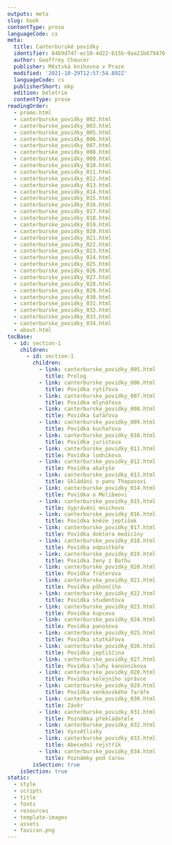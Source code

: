 ```yaml
---
outputs: meta
slug: book
contentType: prose
languageCode: cs
meta:
  title: Canterburské povídky
  identifier: 8469d747-ec10-4d22-b15b-9aa21b679476
  author: Geoffrey Chaucer
  publisher: Městská knihovna v Praze
  modified: '2021-10-29T12:57:54.892Z'
  languageCode: cs
  publisherShort: mkp
  edition: beletrie
  contentType: prose
readingOrder:
  - promo.html
  - canterburske_povidky_002.html
  - canterburske_povidky_003.html
  - canterburske_povidky_005.html
  - canterburske_povidky_006.html
  - canterburske_povidky_007.html
  - canterburske_povidky_008.html
  - canterburske_povidky_009.html
  - canterburske_povidky_010.html
  - canterburske_povidky_011.html
  - canterburske_povidky_012.html
  - canterburske_povidky_013.html
  - canterburske_povidky_014.html
  - canterburske_povidky_015.html
  - canterburske_povidky_016.html
  - canterburske_povidky_017.html
  - canterburske_povidky_018.html
  - canterburske_povidky_019.html
  - canterburske_povidky_020.html
  - canterburske_povidky_021.html
  - canterburske_povidky_022.html
  - canterburske_povidky_023.html
  - canterburske_povidky_024.html
  - canterburske_povidky_025.html
  - canterburske_povidky_026.html
  - canterburske_povidky_027.html
  - canterburske_povidky_028.html
  - canterburske_povidky_029.html
  - canterburske_povidky_030.html
  - canterburske_povidky_031.html
  - canterburske_povidky_032.html
  - canterburske_povidky_033.html
  - canterburske_povidky_034.html
  - about.html
tocBase:
  - id: section-1
    children:
      - id: section-1
        children:
          - link: canterburske_povidky_005.html
            title: Prolog
          - link: canterburske_povidky_006.html
            title: Povídka rytířova
          - link: canterburske_povidky_007.html
            title: Povídka mlynářova
          - link: canterburske_povidky_008.html
            title: Povídka šafářova
          - link: canterburske_povidky_009.html
            title: Povídka kuchařova
          - link: canterburske_povidky_010.html
            title: Povídka juristova
          - link: canterburske_povidky_011.html
            title: Povídka lodníkova
          - link: canterburske_povidky_012.html
            title: Povídka abatyše
          - link: canterburske_povidky_013.html
            title: Skládání o panu Thopasovi
          - link: canterburske_povidky_014.html
            title: Povídka o Melibeovi
          - link: canterburske_povidky_015.html
            title: Vyprávění mnichovo
          - link: canterburske_povidky_016.html
            title: Povídka kněze jeptišek
          - link: canterburske_povidky_017.html
            title: Povídka doktora medicíny
          - link: canterburske_povidky_018.html
            title: Povídka odpustkáře
          - link: canterburske_povidky_019.html
            title: Povídka ženy z Bathu
          - link: canterburske_povidky_020.html
            title: Povídka fráterova
          - link: canterburske_povidky_021.html
            title: Povídka půhončího
          - link: canterburske_povidky_022.html
            title: Povídka studentova
          - link: canterburske_povidky_023.html
            title: Povídka kupcova
          - link: canterburske_povidky_024.html
            title: Povídka panošova
          - link: canterburske_povidky_025.html
            title: Povídka statkářova
          - link: canterburske_povidky_026.html
            title: Povídka jeptiščina
          - link: canterburske_povidky_027.html
            title: Povídka sluhy kanovníkova
          - link: canterburske_povidky_028.html
            title: Povídka kolejního správce
          - link: canterburske_povidky_029.html
            title: Povídka venkovského faráře
          - link: canterburske_povidky_030.html
            title: Závěr
          - link: canterburske_povidky_031.html
            title: Poznámka překladatele
          - link: canterburske_povidky_032.html
            title: Vysvětlivky
          - link: canterburske_povidky_033.html
            title: Abecední rejstřík
          - link: canterburske_povidky_034.html
            title: Poznámky pod čarou
        isSection: true
    isSection: true
static:
  - style
  - scripts
  - title
  - fonts
  - resources
  - template-images
  - assets
  - favicon.png
---
```

